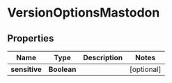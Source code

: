 

# VersionOptionsMastodon


## Properties

| Name | Type | Description | Notes |
|------------ | ------------- | ------------- | -------------|
|**sensitive** | **Boolean** |  |  [optional] |



